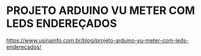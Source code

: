 # PROJETO ARDUINO VU METER COM LEDS ENDEREÇADOS
https://www.usinainfo.com.br/blog/projeto-arduino-vu-meter-com-leds-enderecados/
